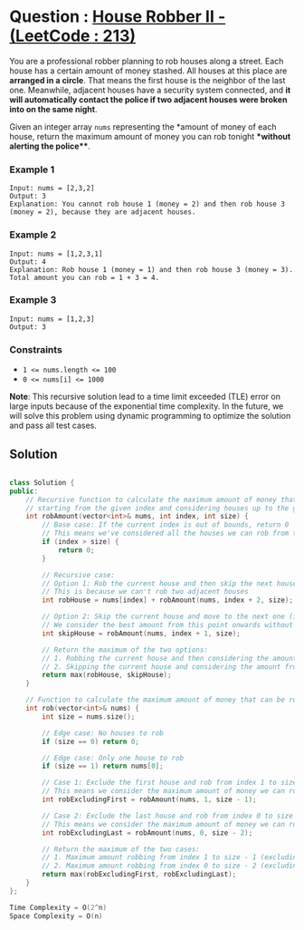 # Question : [House Robber II - (LeetCode : 213)](https://leetcode.com/problems/house-robber-ii/description/)

You are a professional robber planning to rob houses along a street. Each house has a certain amount of money stashed. All houses at this place are **arranged in a circle**. That means the first house is the neighbor of the last one. Meanwhile, adjacent houses have a security system connected, and **it will automatically contact the police if two adjacent houses were broken into on the same night**.

Given an integer array `nums` representing the \*amount of money of each house, return the maximum amount of money you can rob tonight **\*without alerting the police\*\***.

### Example 1

```
Input: nums = [2,3,2]
Output: 3
Explanation: You cannot rob house 1 (money = 2) and then rob house 3 (money = 2), because they are adjacent houses.
```

### Example 2

```
Input: nums = [1,2,3,1]
Output: 4
Explanation: Rob house 1 (money = 1) and then rob house 3 (money = 3).
Total amount you can rob = 1 + 3 = 4.
```

### Example 3

```
Input: nums = [1,2,3]
Output: 3
```

### Constraints

-   `1 <= nums.length <= 100`
-   `0 <= nums[i] <= 1000`

**Note**: This recursive solution lead to a time limit exceeded (TLE) error on large inputs because of the exponential time complexity. In the future, we will solve this problem using dynamic programming to optimize the solution and pass all test cases.

## Solution

```Cpp

class Solution {
public:
    // Recursive function to calculate the maximum amount of money that can be robbed
    // starting from the given index and considering houses up to the given size
    int robAmount(vector<int>& nums, int index, int size) {
        // Base case: If the current index is out of bounds, return 0
        // This means we've considered all the houses we can rob from this starting point
        if (index > size) {
            return 0;
        }

        // Recursive case:
        // Option 1: Rob the current house and then skip the next house (move to index + 2)
        // This is because we can't rob two adjacent houses
        int robHouse = nums[index] + robAmount(nums, index + 2, size);

        // Option 2: Skip the current house and move to the next one (index + 1)
        // We consider the best amount from this point onwards without robbing the current house
        int skipHouse = robAmount(nums, index + 1, size);

        // Return the maximum of the two options:
        // 1. Robbing the current house and then considering the amount from the house after the next one
        // 2. Skipping the current house and considering the amount from the next house
        return max(robHouse, skipHouse);
    }

    // Function to calculate the maximum amount of money that can be robbed from a list of houses
    int rob(vector<int>& nums) {
        int size = nums.size();

        // Edge case: No houses to rob
        if (size == 0) return 0;

        // Edge case: Only one house to rob
        if (size == 1) return nums[0];

        // Case 1: Exclude the first house and rob from index 1 to size - 1
        // This means we consider the maximum amount of money we can rob if we start from the second house
        int robExcludingFirst = robAmount(nums, 1, size - 1);

        // Case 2: Exclude the last house and rob from index 0 to size - 2
        // This means we consider the maximum amount of money we can rob if we start from the first house and end at the second-to-last house
        int robExcludingLast = robAmount(nums, 0, size - 2);

        // Return the maximum of the two cases:
        // 1. Maximum amount robbing from index 1 to size - 1 (excluding the first house)
        // 2. Maximum amount robbing from index 0 to size - 2 (excluding the last house)
        return max(robExcludingFirst, robExcludingLast);
    }
};

Time Complexity = O(2^n)
Space Complexity = O(n)
```
